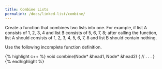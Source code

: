 ```yaml
---
title: Combine Lists
permalink: /docs/linked-list/combine/
---
```

Create a function that combines two lists into one. For example, if list A consists of 1, 2, 3, 4 and list B consists of 5, 6, 7, 8; after calling the function, list A should consists of 1, 2, 3, 4, 5, 6, 7, 8 and list B should contain nothing.  

Use the following incomplete function definition.

{% highlight c++ %}
void combine(Node* &head1, Node* &head2) { 
    // . . .
}
{% endhighlight %}